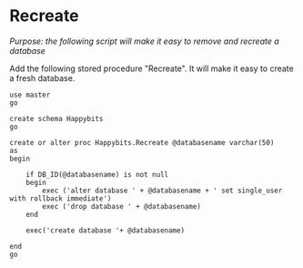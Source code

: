 # Recreate

*Purpose: the following script will make it easy to remove and recreate a database*

Add the following stored procedure "Recreate". It will make it easy to create a fresh database.

	use master
	go
	
	create schema Happybits
	go
	
	create or alter proc Happybits.Recreate @databasename varchar(50)
	as
	begin

		if DB_ID(@databasename) is not null
		begin
			exec ('alter database ' + @databasename + ' set single_user with rollback immediate')
			exec ('drop database ' + @databasename)
		end

		exec('create database '+ @databasename)

	end
	go
